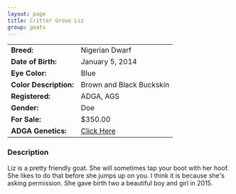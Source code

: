 ```yaml
---
layout: page
title: Critter Grove Liz
group: goats
---
```


| | |
|:---|:---
|**Breed:**|Nigerian Dwarf
|**Date of Birth:**|January 5, 2014
|**Eye Color:**|Blue
|**Color Description:**|Brown and Black Buckskin
|**Registered:**|ADGA, AGS
|**Gender:**|Doe
|**For Sale:**|$350.00
|**ADGA Genetics:**|[Click Here](http://www.adgagenetics.org/GoatDetail.aspx?RegNumber=D001671698)
### Description

Liz is a pretty friendly goat. She will sometimes tap your boot with her hoof. She likes to do that before she jumps up on you. I think it is because she's asking permission. She gave birth two a beautiful boy and girl in 2015.
